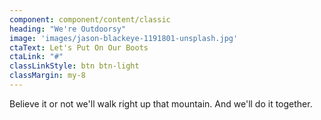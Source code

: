 ```yaml
---
component: component/content/classic
heading: "We're Outdoorsy"
image: 'images/jason-blackeye-1191801-unsplash.jpg'
ctaText: Let's Put On Our Boots
ctaLink: "#"
classLinkStyle: btn btn-light
classMargin: my-8
---
```


Believe it or not we'll walk right up that mountain. And we'll do it together.
